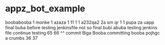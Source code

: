 # appz_bot_example
boobabooba
1
monke
1
azaza
1
11
1
1
a232qa2
2a
sm
qr
1
1
pupa
za
uapp
final buba before testing jenkinsfile
not so final 
bubi
abuba
testing jenkins file
continue testing
65
66
^^
commit
Biga Booba
committing
booba
pojhgc
a
crumbs
36
37
